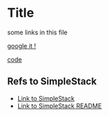 # Title

some links in this file

[google it !](https://google.fr)

[](./Project/README.md)
[code](.//Project/Code.cs)

## Refs to SimpleStack

- [Link to SimpleStack](https://github.com/Invenietis/FooBarFakeRepo1)
- [Link to SimpleStack README](https://github.com/Invenietis/FooBarFakeRepo1/README.md)